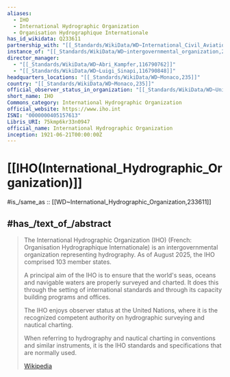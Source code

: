```yaml
---
aliases:
  - IHO
  - International Hydrographic Organization
  - Organisation Hydrographique Internationale
has_id_wikidata: Q233611
partnership_with: "[[_Standards/WikiData/WD~International_Civil_Aviation_Organization,125761]]"
instance_of: "[[_Standards/WikiData/WD~intergovernmental_organization,245065]]"
director_manager:
  - "[[_Standards/WikiData/WD~Abri_Kampfer,116790762]]"
  - "[[_Standards/WikiData/WD~Luigi_Sinapi,116790848]]"
headquarters_locations: "[[_Standards/WikiData/WD~Monaco,235]]"
country: "[[_Standards/WikiData/WD~Monaco,235]]"
official_observer_status_in_organization: "[[_Standards/WikiData/WD~United_Nations_General_Assembly,47423]]"
short_name: IHO
Commons_category: International Hydrographic Organization
official_website: https://www.iho.int
ISNI: "0000000405157613"
Libris_URI: 75kmp6kr33n0947
official_name: International Hydrographic Organization
inception: 1921-06-21T00:00:00Z
---
```


# [[IHO(International_Hydrographic_Organization)]] 

#is_/same_as :: [[WD~International_Hydrographic_Organization,233611]] 

## #has_/text_of_/abstract 

> The International Hydrographic Organization (IHO) 
> (French: Organisation Hydrographique Internationale) 
> is an intergovernmental organization representing hydrography. 
> As of August 2025, the IHO comprised 103 member states.
>
> A principal aim of the IHO is to ensure 
> that the world's seas, oceans and navigable waters are properly surveyed and charted. 
> It does this through the setting of international standards 
> and through its capacity building programs and offices.
>
> The IHO enjoys observer status at the United Nations, 
> where it is the recognized competent authority on hydrographic surveying and nautical charting. 
> 
> When referring to hydrography and nautical charting in conventions and similar instruments, 
> it is the IHO standards and specifications that are normally used.
>
> [Wikipedia](https://en.wikipedia.org/wiki/International%20Hydrographic%20Organization) 

